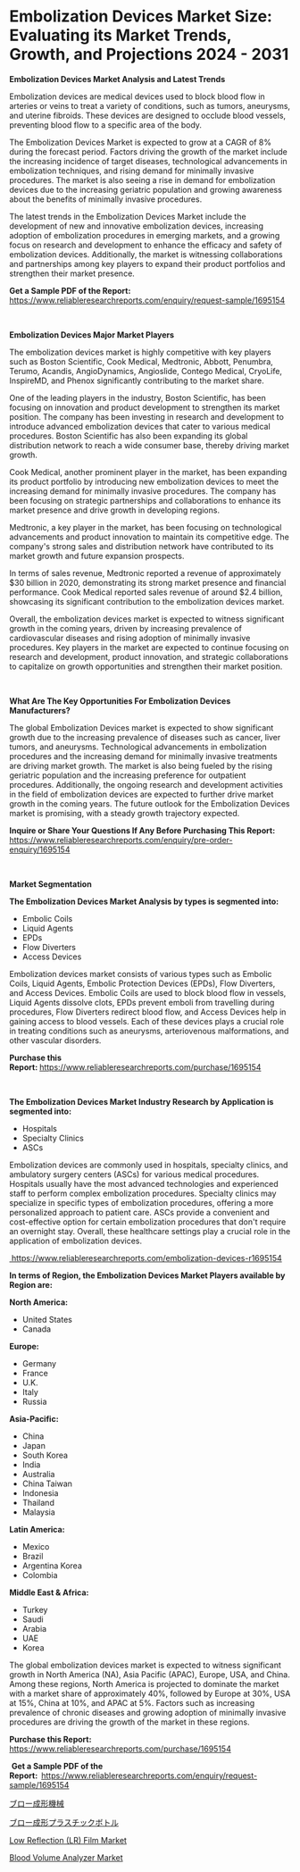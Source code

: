 <p><h1>Embolization Devices Market Size: Evaluating its Market Trends, Growth, and Projections 2024 - 2031</h1></p><p><strong>Embolization Devices Market Analysis and Latest Trends</strong></p>
<p><p>Embolization devices are medical devices used to block blood flow in arteries or veins to treat a variety of conditions, such as tumors, aneurysms, and uterine fibroids. These devices are designed to occlude blood vessels, preventing blood flow to a specific area of the body.</p><p>The Embolization Devices Market is expected to grow at a CAGR of 8% during the forecast period. Factors driving the growth of the market include the increasing incidence of target diseases, technological advancements in embolization techniques, and rising demand for minimally invasive procedures. The market is also seeing a rise in demand for embolization devices due to the increasing geriatric population and growing awareness about the benefits of minimally invasive procedures.</p><p>The latest trends in the Embolization Devices Market include the development of new and innovative embolization devices, increasing adoption of embolization procedures in emerging markets, and a growing focus on research and development to enhance the efficacy and safety of embolization devices. Additionally, the market is witnessing collaborations and partnerships among key players to expand their product portfolios and strengthen their market presence.</p></p>
<p><strong>Get a Sample PDF of the Report:&nbsp;</strong> <a href="https://www.reliableresearchreports.com/enquiry/request-sample/1695154">https://www.reliableresearchreports.com/enquiry/request-sample/1695154</a></p>
<p>&nbsp;</p>
<p><strong>Embolization Devices Major Market Players</strong></p>
<p><p>The embolization devices market is highly competitive with key players such as Boston Scientific, Cook Medical, Medtronic, Abbott, Penumbra, Terumo, Acandis, AngioDynamics, Angioslide, Contego Medical, CryoLife, InspireMD, and Phenox significantly contributing to the market share.</p><p>One of the leading players in the industry, Boston Scientific, has been focusing on innovation and product development to strengthen its market position. The company has been investing in research and development to introduce advanced embolization devices that cater to various medical procedures. Boston Scientific has also been expanding its global distribution network to reach a wide consumer base, thereby driving market growth.</p><p>Cook Medical, another prominent player in the market, has been expanding its product portfolio by introducing new embolization devices to meet the increasing demand for minimally invasive procedures. The company has been focusing on strategic partnerships and collaborations to enhance its market presence and drive growth in developing regions.</p><p>Medtronic, a key player in the market, has been focusing on technological advancements and product innovation to maintain its competitive edge. The company's strong sales and distribution network have contributed to its market growth and future expansion prospects.</p><p>In terms of sales revenue, Medtronic reported a revenue of approximately $30 billion in 2020, demonstrating its strong market presence and financial performance. Cook Medical reported sales revenue of around $2.4 billion, showcasing its significant contribution to the embolization devices market.</p><p>Overall, the embolization devices market is expected to witness significant growth in the coming years, driven by increasing prevalence of cardiovascular diseases and rising adoption of minimally invasive procedures. Key players in the market are expected to continue focusing on research and development, product innovation, and strategic collaborations to capitalize on growth opportunities and strengthen their market position.</p></p>
<p>&nbsp;</p>
<p><strong>What Are The Key Opportunities For Embolization Devices Manufacturers?</strong></p>
<p><p>The global Embolization Devices market is expected to show significant growth due to the increasing prevalence of diseases such as cancer, liver tumors, and aneurysms. Technological advancements in embolization procedures and the increasing demand for minimally invasive treatments are driving market growth. The market is also being fueled by the rising geriatric population and the increasing preference for outpatient procedures. Additionally, the ongoing research and development activities in the field of embolization devices are expected to further drive market growth in the coming years. The future outlook for the Embolization Devices market is promising, with a steady growth trajectory expected.</p></p>
<p><strong>Inquire or Share Your Questions If Any Before Purchasing This Report:</strong> <a href="https://www.reliableresearchreports.com/enquiry/pre-order-enquiry/1695154">https://www.reliableresearchreports.com/enquiry/pre-order-enquiry/1695154</a></p>
<p>&nbsp;</p>
<p><strong>Market Segmentation</strong></p>
<p><strong>The Embolization Devices Market Analysis by types is segmented into:</strong></p>
<p><ul><li>Embolic Coils</li><li>Liquid Agents</li><li>EPDs</li><li>Flow Diverters</li><li>Access Devices</li></ul></p>
<p><p>Embolization devices market consists of various types such as Embolic Coils, Liquid Agents, Embolic Protection Devices (EPDs), Flow Diverters, and Access Devices. Embolic Coils are used to block blood flow in vessels, Liquid Agents dissolve clots, EPDs prevent emboli from travelling during procedures, Flow Diverters redirect blood flow, and Access Devices help in gaining access to blood vessels. Each of these devices plays a crucial role in treating conditions such as aneurysms, arteriovenous malformations, and other vascular disorders.</p></p>
<p><strong>Purchase this Report:&nbsp;</strong><a href="https://www.reliableresearchreports.com/purchase/1695154">https://www.reliableresearchreports.com/purchase/1695154</a></p>
<p>&nbsp;</p>
<p><strong>The Embolization Devices Market Industry Research by Application is segmented into:</strong></p>
<p><ul><li>Hospitals</li><li>Specialty Clinics</li><li>ASCs</li></ul></p>
<p><p>Embolization devices are commonly used in hospitals, specialty clinics, and ambulatory surgery centers (ASCs) for various medical procedures. Hospitals usually have the most advanced technologies and experienced staff to perform complex embolization procedures. Specialty clinics may specialize in specific types of embolization procedures, offering a more personalized approach to patient care. ASCs provide a convenient and cost-effective option for certain embolization procedures that don't require an overnight stay. Overall, these healthcare settings play a crucial role in the application of embolization devices.</p></p>
<p><a href="https://www.reliableresearchreports.com/embolization-devices-r1695154">&nbsp;https://www.reliableresearchreports.com/embolization-devices-r1695154</a></p>
<p><strong>In terms of Region, the Embolization Devices Market Players available by Region are:</strong></p>
<p>
    <p> <strong> North America: </strong>
        <ul>
            <li>United States</li>
            <li>Canada</li>
        </ul>
        </p> 
    <p> <strong> Europe: </strong>
        <ul>
            <li>Germany</li>
            <li>France</li>
            <li>U.K.</li>
            <li>Italy</li>
            <li>Russia</li>
        </ul>
        </p> 
    <p> <strong> Asia-Pacific: </strong>
        <ul>
            <li>China</li>
            <li>Japan</li>
            <li>South Korea</li>
            <li>India</li>
            <li>Australia</li>
            <li>China Taiwan</li>
            <li>Indonesia</li>
            <li>Thailand</li>
            <li>Malaysia</li>
        </ul>
        </p> 
    <p> <strong> Latin America: </strong>
        <ul>
            <li>Mexico</li>
            <li>Brazil</li>
            <li>Argentina Korea</li>
            <li>Colombia</li>
        </ul>
        </p> 
    <p> <strong> Middle East & Africa: </strong>
        <ul>
            <li>Turkey</li>
            <li>Saudi</li>
            <li>Arabia</li>
            <li>UAE</li>
            <li>Korea</li>
        </ul>
    </p>
    </p>
<p><p>The global embolization devices market is expected to witness significant growth in North America (NA), Asia Pacific (APAC), Europe, USA, and China. Among these regions, North America is projected to dominate the market with a market share of approximately 40%, followed by Europe at 30%, USA at 15%, China at 10%, and APAC at 5%. Factors such as increasing prevalence of chronic diseases and growing adoption of minimally invasive procedures are driving the growth of the market in these regions.</p></p>
<p><strong>Purchase this Report: </strong><a href="https://www.reliableresearchreports.com/purchase/1695154">https://www.reliableresearchreports.com/purchase/1695154</a></p>
<p>&nbsp;<strong>Get a Sample PDF of the Report:&nbsp;&nbsp;</strong><a href="https://www.reliableresearchreports.com/enquiry/request-sample/1695154">https://www.reliableresearchreports.com/enquiry/request-sample/1695154</a></p>
<p><strong></strong></p>
<p><p><a href="https://github.com/marbadji/Market-Research-Report-List-1/blob/main/413114650904.md">ブロー成形機械</a></p><p><a href="https://github.com/ddwcuskozol07187/Market-Research-Report-List-2/blob/main/680275250903.md">ブロー成形プラスチックボトル</a></p><p><a href="https://issuu.com/reportprime-2/docs/low-reflection-lr-film-market-size-2030.pptx">Low Reflection (LR) Film Market</a></p><p><a href="https://github.com/maudAbbott7/Market-Research-Report-List-1/blob/main/blood-volume-analyzer-market.md">Blood Volume Analyzer Market</a></p></p>